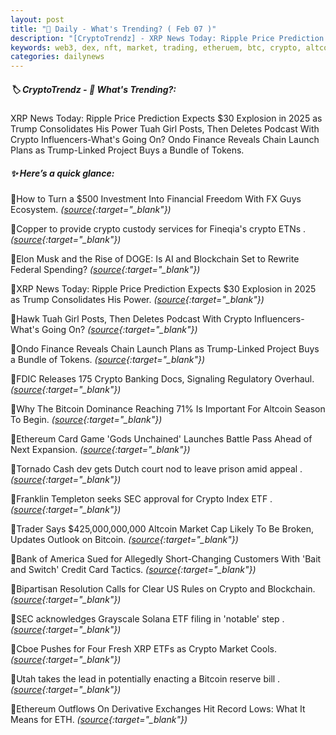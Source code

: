 ```yaml
---
layout: post
title: "🌅 Daily - What's Trending? ( Feb 07 )"
description: "[CryptoTrendz] - XRP News Today: Ripple Price Prediction Expects $30 Explosion in 2025 as Trump Consolidates His Power Tuah Girl Posts, Then Deletes Podcast With Crypto Influencers-What's Going On? Ondo Finance Reveals Chain Launch Plans as Trump-Linked Project Buys a Bundle of Tokens."
keywords: web3, dex, nft, market, trading, etheruem, btc, crypto, altcoins, bearmarket, defi
categories: dailynews
---
```


##### 🏷️  CryptoTrendz - 📌 *What's Trending?:*

XRP News Today: Ripple Price Prediction Expects $30 Explosion in 2025 as Trump Consolidates His Power Tuah Girl Posts, Then Deletes Podcast With Crypto Influencers-What's Going On? Ondo Finance Reveals Chain Launch Plans as Trump-Linked Project Buys a Bundle of Tokens.

##### ✨ *Here’s a quick glance:*


🔹How to Turn a $500 Investment Into Financial Freedom With FX Guys Ecosystem. *([source](https://s.avyag.com/5k93){:target="_blank"})*

🔹Copper to provide crypto custody services for Fineqia's crypto ETNs . *([source](https://s.avyag.com/kpx1){:target="_blank"})*

🔹Elon Musk and the Rise of DOGE: Is AI and Blockchain Set to Rewrite Federal Spending? *([source](https://s.avyag.com/v05y){:target="_blank"})*

🔹XRP News Today: Ripple Price Prediction Expects $30 Explosion in 2025 as Trump Consolidates His Power. *([source](https://s.avyag.com/09vj){:target="_blank"})*

🔹Hawk Tuah Girl Posts, Then Deletes Podcast With Crypto Influencers-What's Going On? *([source](https://s.avyag.com/v5d7){:target="_blank"})*

🔹Ondo Finance Reveals Chain Launch Plans as Trump-Linked Project Buys a Bundle of Tokens. *([source](https://s.avyag.com/8p72){:target="_blank"})*

🔹FDIC Releases 175 Crypto Banking Docs, Signaling Regulatory Overhaul. *([source](https://s.avyag.com/ju8l){:target="_blank"})*

🔹Why The Bitcoin Dominance Reaching 71% Is Important For Altcoin Season To Begin. *([source](https://s.avyag.com/g35o){:target="_blank"})*

🔹Ethereum Card Game \'Gods Unchained\' Launches Battle Pass Ahead of Next Expansion. *([source](https://s.avyag.com/xmga){:target="_blank"})*

🔹Tornado Cash dev gets Dutch court nod to leave prison amid appeal . *([source](https://s.avyag.com/yxmx){:target="_blank"})*

🔹Franklin Templeton seeks SEC approval for Crypto Index ETF . *([source](https://s.avyag.com/5ytq){:target="_blank"})*

🔹Trader Says $425,000,000,000 Altcoin Market Cap Likely To Be Broken, Updates Outlook on Bitcoin. *([source](https://s.avyag.com/6tiy){:target="_blank"})*

🔹Bank of America Sued for Allegedly Short-Changing Customers With 'Bait and Switch' Credit Card Tactics. *([source](https://s.avyag.com/3h73){:target="_blank"})*

🔹Bipartisan Resolution Calls for Clear US Rules on Crypto and Blockchain. *([source](https://s.avyag.com/s9tl){:target="_blank"})*

🔹SEC acknowledges Grayscale Solana ETF filing in 'notable' step . *([source](https://s.avyag.com/4ay3){:target="_blank"})*

🔹Cboe Pushes for Four Fresh XRP ETFs as Crypto Market Cools. *([source](https://s.avyag.com/3xp9){:target="_blank"})*

🔹Utah takes the lead in potentially enacting a Bitcoin reserve bill . *([source](https://s.avyag.com/o09c){:target="_blank"})*

🔹Ethereum Outflows On Derivative Exchanges Hit Record Lows: What It Means for ETH. *([source](https://s.avyag.com/3vqr){:target="_blank"})*
